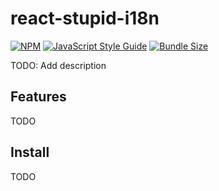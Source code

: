 # react-stupid-i18n

[![NPM](https://img.shields.io/npm/v/use-mask-input.svg)](https://www.npmjs.com/package/use-mask-input) [![JavaScript Style Guide](https://img.shields.io/badge/code_style-standard-brightgreen.svg)](https://standardjs.com) [![Bundle Size](https://badgen.net/bundlephobia/minzip/use-mask-input)](https://bundlephobia.com/result?p=use-mask-input)

TODO: Add description


## Features

TODO
## Install

TODO
